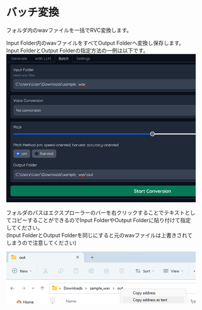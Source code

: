 # バッチ変換
フォルダ内のwavファイルを一括でRVC変換します。


Input Folder内のwavファイルをすべてOutput Folderへ変換し保存します。  
Input FolderとOutput Folderの指定方法の一例は以下です。
![](../images/batch.png)


フォルダのパスはエクスプローラーのバーを右クリックすることでテキストとしてコピーすることができるのでInput FolderやOutput Folderに貼り付けて指定してください。  
(Input FolderとOutput Folderを同じにすると元のwavファイルは上書きされてしまうので注意してください)

![](../images/copydir.png)

